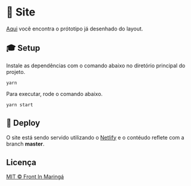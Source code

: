 # 🚀 Site

[Aqui](https://www.figma.com/file/eD6veXxHKoWDhjhjMNCsizZ3/Site?node-id=0%3A1) você encontra o prótotipo já desenhado do layout.

## 🎓 Setup

Instale as dependências com o comando abaixo no diretório principal do projeto.

```
yarn
```

Para executar, rode o comando abaixo.

```
yarn start
```

## 💫 Deploy

O site está sendo servido utilizando o [Netlify](https://www.netlify.com) e o contéudo reflete com a branch **master**.

## Licença

[MIT © Front In Maringá](https://github.com/frontinmga/site/blob/master/LICENSE.md)
